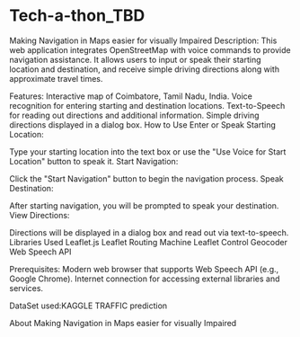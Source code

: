 # Tech-a-thon_TBD
Making Navigation  in Maps easier for visually Impaired
Description: This web application integrates OpenStreetMap with voice commands to provide navigation assistance. It allows users to input or speak their starting location and destination, and receive simple driving directions along with approximate travel times.

Features: Interactive map of Coimbatore, Tamil Nadu, India. Voice recognition for entering starting and destination locations. Text-to-Speech for reading out directions and additional information. Simple driving directions displayed in a dialog box. How to Use Enter or Speak Starting Location:

Type your starting location into the text box or use the "Use Voice for Start Location" button to speak it. Start Navigation:

Click the "Start Navigation" button to begin the navigation process. Speak Destination:

After starting navigation, you will be prompted to speak your destination. View Directions:

Directions will be displayed in a dialog box and read out via text-to-speech. Libraries Used Leaflet.js Leaflet Routing Machine Leaflet Control Geocoder Web Speech API

Prerequisites: Modern web browser that supports Web Speech API (e.g., Google Chrome). Internet connection for accessing external libraries and services.

DataSet used:KAGGLE TRAFFIC prediction

About
Making Navigation in Maps easier for visually Impaired
